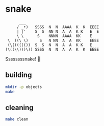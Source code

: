 # snake

```
      ___
     / _•)   SSSS  N  N  AAAA  K  K  EEEE
     | |'    S  S  NN N  A  A  K K   E  E
     \ \      S    NNNN  AAAA  KK    E
 \  ((\ \)     S   N NN  A  A  KK    EEEE
 (\(((((())  S  S  N  N  A  A  K K   E
(\((\\)))\)) SSSS  N  N  A  A  K  K  EEEE
```

Ssssssssnake! 🐍

## building

```sh
mkdir -p objects
make
```

## cleaning

```sh
make clean
```

